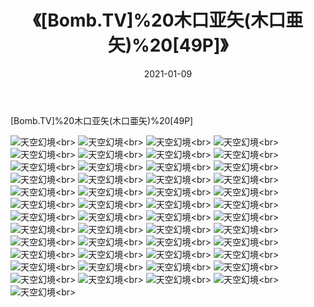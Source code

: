 ﻿---
layout: post
title: 《[Bomb.TV]%20木口亚矢(木口亜矢)%20[49P]》
date: 2021-01-09
img: http://photo.orgx.cf/性感/2021/[Bomb.TV]%20木口亚矢(木口亜矢)%20[49P]/000.jpg
tags: [美女,性感,泳衣]
---

[Bomb.TV]%20木口亚矢(木口亜矢)%20[49P]



![天空幻境](http://photo.orgx.cf/性感/2021/[Bomb.TV]%20木口亚矢(木口亜矢)%20[49P]/001.jpg''天空幻境'')<br>
![天空幻境](http://photo.orgx.cf/性感/2021/[Bomb.TV]%20木口亚矢(木口亜矢)%20[49P]/002.jpg''天空幻境'')<br>
![天空幻境](http://photo.orgx.cf/性感/2021/[Bomb.TV]%20木口亚矢(木口亜矢)%20[49P]/003.jpg''天空幻境'')<br>
![天空幻境](http://photo.orgx.cf/性感/2021/[Bomb.TV]%20木口亚矢(木口亜矢)%20[49P]/004.jpg''天空幻境'')<br>
![天空幻境](http://photo.orgx.cf/性感/2021/[Bomb.TV]%20木口亚矢(木口亜矢)%20[49P]/005.jpg''天空幻境'')<br>
![天空幻境](http://photo.orgx.cf/性感/2021/[Bomb.TV]%20木口亚矢(木口亜矢)%20[49P]/006.jpg''天空幻境'')<br>
![天空幻境](http://photo.orgx.cf/性感/2021/[Bomb.TV]%20木口亚矢(木口亜矢)%20[49P]/007.jpg''天空幻境'')<br>
![天空幻境](http://photo.orgx.cf/性感/2021/[Bomb.TV]%20木口亚矢(木口亜矢)%20[49P]/008.jpg''天空幻境'')<br>
![天空幻境](http://photo.orgx.cf/性感/2021/[Bomb.TV]%20木口亚矢(木口亜矢)%20[49P]/009.jpg''天空幻境'')<br>
![天空幻境](http://photo.orgx.cf/性感/2021/[Bomb.TV]%20木口亚矢(木口亜矢)%20[49P]/010.jpg''天空幻境'')<br>
![天空幻境](http://photo.orgx.cf/性感/2021/[Bomb.TV]%20木口亚矢(木口亜矢)%20[49P]/011.jpg''天空幻境'')<br>
![天空幻境](http://photo.orgx.cf/性感/2021/[Bomb.TV]%20木口亚矢(木口亜矢)%20[49P]/012.jpg''天空幻境'')<br>
![天空幻境](http://photo.orgx.cf/性感/2021/[Bomb.TV]%20木口亚矢(木口亜矢)%20[49P]/013.jpg''天空幻境'')<br>
![天空幻境](http://photo.orgx.cf/性感/2021/[Bomb.TV]%20木口亚矢(木口亜矢)%20[49P]/014.jpg''天空幻境'')<br>
![天空幻境](http://photo.orgx.cf/性感/2021/[Bomb.TV]%20木口亚矢(木口亜矢)%20[49P]/015.jpg''天空幻境'')<br>
![天空幻境](http://photo.orgx.cf/性感/2021/[Bomb.TV]%20木口亚矢(木口亜矢)%20[49P]/016.jpg''天空幻境'')<br>
![天空幻境](http://photo.orgx.cf/性感/2021/[Bomb.TV]%20木口亚矢(木口亜矢)%20[49P]/017.jpg''天空幻境'')<br>
![天空幻境](http://photo.orgx.cf/性感/2021/[Bomb.TV]%20木口亚矢(木口亜矢)%20[49P]/018.jpg''天空幻境'')<br>
![天空幻境](http://photo.orgx.cf/性感/2021/[Bomb.TV]%20木口亚矢(木口亜矢)%20[49P]/019.jpg''天空幻境'')<br>
![天空幻境](http://photo.orgx.cf/性感/2021/[Bomb.TV]%20木口亚矢(木口亜矢)%20[49P]/020.jpg''天空幻境'')<br>
![天空幻境](http://photo.orgx.cf/性感/2021/[Bomb.TV]%20木口亚矢(木口亜矢)%20[49P]/021.jpg''天空幻境'')<br>
![天空幻境](http://photo.orgx.cf/性感/2021/[Bomb.TV]%20木口亚矢(木口亜矢)%20[49P]/022.jpg''天空幻境'')<br>
![天空幻境](http://photo.orgx.cf/性感/2021/[Bomb.TV]%20木口亚矢(木口亜矢)%20[49P]/023.jpg''天空幻境'')<br>
![天空幻境](http://photo.orgx.cf/性感/2021/[Bomb.TV]%20木口亚矢(木口亜矢)%20[49P]/024.jpg''天空幻境'')<br>
![天空幻境](http://photo.orgx.cf/性感/2021/[Bomb.TV]%20木口亚矢(木口亜矢)%20[49P]/025.jpg''天空幻境'')<br>
![天空幻境](http://photo.orgx.cf/性感/2021/[Bomb.TV]%20木口亚矢(木口亜矢)%20[49P]/026.jpg''天空幻境'')<br>
![天空幻境](http://photo.orgx.cf/性感/2021/[Bomb.TV]%20木口亚矢(木口亜矢)%20[49P]/027.jpg''天空幻境'')<br>
![天空幻境](http://photo.orgx.cf/性感/2021/[Bomb.TV]%20木口亚矢(木口亜矢)%20[49P]/028.jpg''天空幻境'')<br>
![天空幻境](http://photo.orgx.cf/性感/2021/[Bomb.TV]%20木口亚矢(木口亜矢)%20[49P]/029.jpg''天空幻境'')<br>
![天空幻境](http://photo.orgx.cf/性感/2021/[Bomb.TV]%20木口亚矢(木口亜矢)%20[49P]/030.jpg''天空幻境'')<br>
![天空幻境](http://photo.orgx.cf/性感/2021/[Bomb.TV]%20木口亚矢(木口亜矢)%20[49P]/031.jpg''天空幻境'')<br>
![天空幻境](http://photo.orgx.cf/性感/2021/[Bomb.TV]%20木口亚矢(木口亜矢)%20[49P]/032.jpg''天空幻境'')<br>
![天空幻境](http://photo.orgx.cf/性感/2021/[Bomb.TV]%20木口亚矢(木口亜矢)%20[49P]/033.jpg''天空幻境'')<br>
![天空幻境](http://photo.orgx.cf/性感/2021/[Bomb.TV]%20木口亚矢(木口亜矢)%20[49P]/034.jpg''天空幻境'')<br>
![天空幻境](http://photo.orgx.cf/性感/2021/[Bomb.TV]%20木口亚矢(木口亜矢)%20[49P]/035.jpg''天空幻境'')<br>
![天空幻境](http://photo.orgx.cf/性感/2021/[Bomb.TV]%20木口亚矢(木口亜矢)%20[49P]/036.jpg''天空幻境'')<br>
![天空幻境](http://photo.orgx.cf/性感/2021/[Bomb.TV]%20木口亚矢(木口亜矢)%20[49P]/037.jpg''天空幻境'')<br>
![天空幻境](http://photo.orgx.cf/性感/2021/[Bomb.TV]%20木口亚矢(木口亜矢)%20[49P]/038.jpg''天空幻境'')<br>
![天空幻境](http://photo.orgx.cf/性感/2021/[Bomb.TV]%20木口亚矢(木口亜矢)%20[49P]/039.jpg''天空幻境'')<br>
![天空幻境](http://photo.orgx.cf/性感/2021/[Bomb.TV]%20木口亚矢(木口亜矢)%20[49P]/040.jpg''天空幻境'')<br>
![天空幻境](http://photo.orgx.cf/性感/2021/[Bomb.TV]%20木口亚矢(木口亜矢)%20[49P]/041.jpg''天空幻境'')<br>
![天空幻境](http://photo.orgx.cf/性感/2021/[Bomb.TV]%20木口亚矢(木口亜矢)%20[49P]/042.jpg''天空幻境'')<br>
![天空幻境](http://photo.orgx.cf/性感/2021/[Bomb.TV]%20木口亚矢(木口亜矢)%20[49P]/043.jpg''天空幻境'')<br>
![天空幻境](http://photo.orgx.cf/性感/2021/[Bomb.TV]%20木口亚矢(木口亜矢)%20[49P]/044.jpg''天空幻境'')<br>
![天空幻境](http://photo.orgx.cf/性感/2021/[Bomb.TV]%20木口亚矢(木口亜矢)%20[49P]/045.jpg''天空幻境'')<br>
![天空幻境](http://photo.orgx.cf/性感/2021/[Bomb.TV]%20木口亚矢(木口亜矢)%20[49P]/046.jpg''天空幻境'')<br>
![天空幻境](http://photo.orgx.cf/性感/2021/[Bomb.TV]%20木口亚矢(木口亜矢)%20[49P]/047.jpg''天空幻境'')<br>
![天空幻境](http://photo.orgx.cf/性感/2021/[Bomb.TV]%20木口亚矢(木口亜矢)%20[49P]/048.jpg''天空幻境'')<br>
![天空幻境](http://photo.orgx.cf/性感/2021/[Bomb.TV]%20木口亚矢(木口亜矢)%20[49P]/049.jpg''天空幻境'')<br>